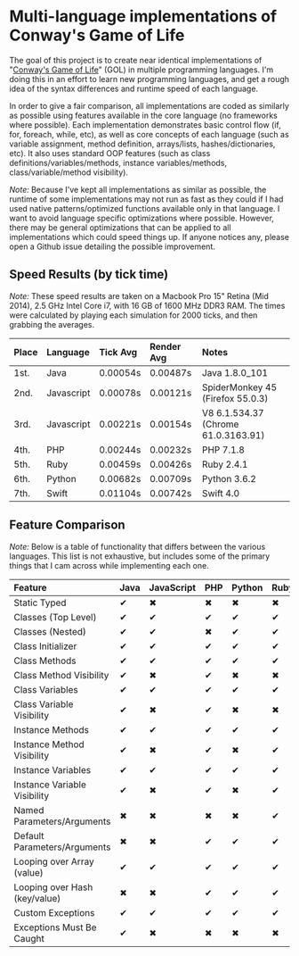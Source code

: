# Multi-language implementations of Conway's Game of Life

The goal of this project is to create near identical implementations of "[Conway's Game of Life](http://en.wikipedia.org/wiki/Conway's_Game_of_Life)" (GOL) in multiple programming languages. I'm doing this in an effort to learn new programming languages, and get a rough idea of the syntax differences and runtime speed of each language.

In order to give a fair comparison, all implementations are coded as similarly as possible using features available in the core language (no frameworks where possible). Each implementation demonstrates basic control flow (if, for, foreach, while, etc), as well as core concepts of each language (such as variable assignment, method definition, arrays/lists, hashes/dictionaries, etc). It also uses standard OOP features (such as class definitions/variables/methods, instance variables/methods, class/variable/method visibility).

*Note:* Because I've kept all implementations as similar as possible, the runtime of some implementations may not run as fast as they could if I had used native patterns/optimized functions available only in that language. I want to avoid language specific optimizations where possible. However, there may be general optimizations that can be applied to all implementations which could speed things up. If anyone notices any, please open a Github issue detailing the possible improvement.

## Speed Results (by tick time)

*Note:* These speed results are taken on a Macbook Pro 15" Retina (Mid 2014), 2.5 GHz Intel Core i7, with 16 GB of 1600 MHz DDR3 RAM. The times were calculated by playing each simulation for 2000 ticks, and then grabbing the averages.

| Place | Language   | Tick Avg | Render Avg | Notes                               |
|:------|:-----------|:---------|:-----------|:------------------------------------|
| 1st.  | Java       | 0.00054s | 0.00487s   | Java 1.8.0_101                      |
| 2nd.  | Javascript | 0.00078s | 0.00121s   | SpiderMonkey 45 (Firefox 55.0.3)    |
| 3rd.  | Javascript | 0.00221s | 0.00154s   | V8 6.1.534.37 (Chrome 61.0.3163.91) |
| 4th.  | PHP        | 0.00244s | 0.00232s   | PHP 7.1.8                           |
| 5th.  | Ruby       | 0.00459s | 0.00426s   | Ruby 2.4.1                          |
| 6th.  | Python     | 0.00682s | 0.00709s   | Python 3.6.2                        |
| 7th.  | Swift      | 0.01104s | 0.00742s   | Swift 4.0                           |

## Feature Comparison

*Note:* Below is a table of functionality that differs between the various languages. This list is not exhaustive, but includes some of the primary things that I cam across while implementing each one.

| Feature                       | Java | JavaScript | PHP | Python | Ruby | Swift |
|:------------------------------|:-----|:-----------|:----|:-------|:-----|:------|
| Static Typed                  | ✔    | ✖          | ✖   | ✖      | ✖    | ✔     |
| Classes (Top Level)           | ✔    | ✔          | ✔   | ✔      | ✔    | ✔     |
| Classes (Nested)              | ✔    | ✔          | ✖   | ✔      | ✔    | ✖     |
| Class Initializer             | ✔    | ✔          | ✔   | ✔      | ✔    | ✔     |
| Class Methods                 | ✔    | ✔          | ✔   | ✔      | ✔    | ✔     |
| Class Method Visibility       | ✔    | ✖          | ✔   | ✖      | ✖    | ✖     |
| Class Variables               | ✔    | ✔          | ✔   | ✔      | ✔    | ✖     |
| Class Variable Visibility     | ✔    | ✖          | ✔   | ✖      | ✖    | ✖     |
| Instance Methods              | ✔    | ✔          | ✔   | ✔      | ✔    | ✔     |
| Instance Method Visibility    | ✔    | ✖          | ✔   | ✖      | ✔    | ✔     |
| Instance Variables            | ✔    | ✔          | ✔   | ✔      | ✔    | ✔     |
| Instance Variable Visibility  | ✔    | ✖          | ✔   | ✖      | ✔    | ✔     |
| Named Parameters/Arguments    | ✖    | ✖          | ✖   | ✖      | ✔    | ✔     |
| Default Parameters/Arguments  | ✖    | ✖          | ✔   | ✔      | ✔    | ✔     |
| Looping over Array (value)    | ✔    | ✔          | ✔   | ✔      | ✔    | ✔     |
| Looping over Hash (key/value) | ✖    | ✖          | ✔   | ✔      | ✔    | ✔     |
| Custom Exceptions             | ✔    | ✔          | ✔   | ✔      | ✔    | ✔     |
| Exceptions Must Be Caught     | ✔    | ✖          | ✖   | ✖      | ✖    | ✔     |
